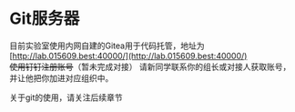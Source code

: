 # Git服务器
目前实验室使用内网自建的Gitea用于代码托管，地址为[http://lab.015609.best:40000/](http://lab.015609.best:40000/)  
~~使用钉钉注册账号~~（暂未完成对接）
请新同学联系你的组长或对接人获取账号，并让他把你加进对应组织中。

关于git的使用，请关注后续章节